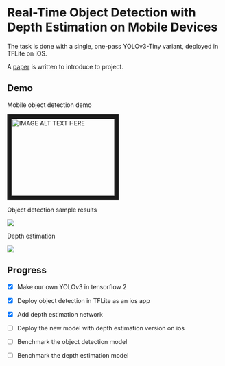 # Real-Time Object Detection with Depth Estimation on Mobile Devices
The task is done with a single, one-pass YOLOv3-Tiny variant, deployed in TFLite on iOS.

A [paper](https://drive.google.com/file/d/1VZA-PKU2jMtj2Lli7t1vk07MVq2E0vgE/view?usp=sharing) is written to introduce to project.

## Demo

Mobile object detection demo

<a href="http://www.youtube.com/watch?feature=player_embedded&v=HfGJBWD9-fc
" target="_blank"><img src="http://img.youtube.com/vi/HfGJBWD9-fc/0.jpg" 
alt="IMAGE ALT TEXT HERE" width="240" height="180" border="10" /></a>

Object detection sample results

![](https://i.imgur.com/ckjno9n.png)

Depth estimation

![](https://i.imgur.com/AbW8Eb3.png)


## Progress
- [x] Make our own YOLOv3 in tensorflow 2
- [x] Deploy object detection in TFLite as an ios app
- [x] Add depth estimation network
- [ ] Deploy the new model with depth estimation version on ios
- [ ] Benchmark the object detection model
- [ ] Benchmark the depth estimation model

